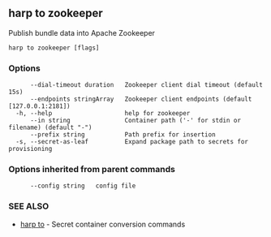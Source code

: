 ## harp to zookeeper

Publish bundle data into Apache Zookeeper

```
harp to zookeeper [flags]
```

### Options

```
      --dial-timeout duration   Zookeeper client dial timeout (default 15s)
      --endpoints stringArray   Zookeeper client endpoints (default [127.0.0.1:2181])
  -h, --help                    help for zookeeper
      --in string               Container path ('-' for stdin or filename) (default "-")
      --prefix string           Path prefix for insertion
  -s, --secret-as-leaf          Expand package path to secrets for provisioning
```

### Options inherited from parent commands

```
      --config string   config file
```

### SEE ALSO

* [harp to](harp_to.md)	 - Secret container conversion commands

